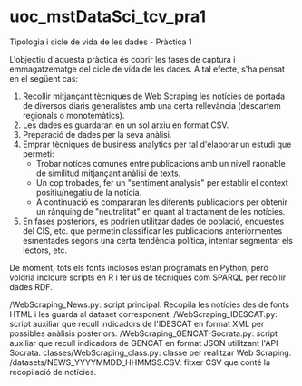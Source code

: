 # uoc_mstDataSci_tcv_pra1
Tipologia i cicle de vida de les dades - Pràctica 1

L'objectiu d'aquesta pràctica és cobrir les fases de captura i emmagatzematge del cicle de vida de les dades.
A tal efecte, s'ha pensat en el següent cas:

1. Recollir mitjançant tècniques de Web Scraping les notícies de portada de diversos diaris generalistes amb una certa rellevància (descartem regionals o monotemàtics).
2. Les dades es guardaran en un sol arxiu en format CSV.
3. Preparació de dades per la seva anàlisi.
4. Emprar tècniques de business analytics per tal d'elaborar un estudi que permeti:
   - Trobar notíces comunes entre publicacions amb un nivell raonable de similitud mitjançant anàlisi de texts.
   - Un cop trobades, fer un "sentiment analysis" per establir el context positiu/negatiu de la notícia.
   - A continuació es compararan les diferents publicacions per obtenir un rànquing de "neutralitat" en quant al tractament de les notícies.
5. En fases posteriors, es podrien utilitzar dades de població, enquestes del CIS, etc. que permetin classificar les publicacions anteriormentes esmentades segons una certa tendència política, intentar segmentar els lectors, etc.

De moment, tots els fonts inclosos estan programats en Python, però voldria incloure scripts en R i fer ús de tècniques com SPARQL per recollir dades RDF.

/WebScraping_News.py: script principal. Recopila les notícies des de fonts HTML i les guarda al dataset corresponent.
/WebScraping_IDESCAT.py: script auxiliar que recull indicadors de l'IDESCAT en format XML per possibles anàlisis posteriors.
/WebScraping_GENCAT-Socrata.py: script auxiliar que recull indicadors de GENCAT en format JSON utilitzant l'API Socrata.
classes/WebScraping_class.py: classe per realitzar Web Scraping.
/datasets/NEWS_YYYYMMDD_HHMMSS.CSV: fitxer CSV que conté la recopilació de notícies.
